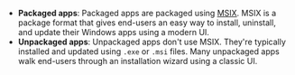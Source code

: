  - **Packaged apps**: Packaged apps are packaged using [MSIX](https://docs.microsoft.com/windows/msix/overview). MSIX is a package format that gives end-users an easy way to install, uninstall, and update their Windows apps using a modern UI.
 - **Unpackaged apps**: Unpackaged apps don't use MSIX. They're typically installed and updated using `.exe` or `.msi` files. Many unpackaged apps walk end-users through an installation wizard using a classic UI.